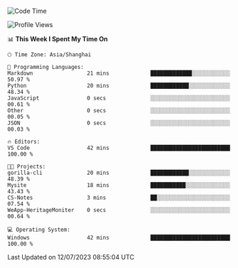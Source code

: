 <!--START_SECTION:waka-->
![Code Time](http://img.shields.io/badge/Code%20Time-1%2C037%20hrs%2017%20mins-blue)

![Profile Views](http://img.shields.io/badge/Profile%20Views-0-blue)

📊 **This Week I Spent My Time On** 

```text
🕑︎ Time Zone: Asia/Shanghai

💬 Programming Languages: 
Markdown                 21 mins             █████████████░░░░░░░░░░░░   50.97 % 
Python                   20 mins             ████████████░░░░░░░░░░░░░   48.34 % 
JavaScript               0 secs              ░░░░░░░░░░░░░░░░░░░░░░░░░   00.61 % 
Other                    0 secs              ░░░░░░░░░░░░░░░░░░░░░░░░░   00.05 % 
JSON                     0 secs              ░░░░░░░░░░░░░░░░░░░░░░░░░   00.03 % 

🔥 Editors: 
VS Code                  42 mins             █████████████████████████   100.00 % 

🐱‍💻 Projects: 
gorilla-cli              20 mins             ████████████░░░░░░░░░░░░░   48.39 % 
Mysite                   18 mins             ███████████░░░░░░░░░░░░░░   43.43 % 
CS-Notes                 3 mins              ██░░░░░░░░░░░░░░░░░░░░░░░   07.54 % 
WeApp-HeritageMoniter    0 secs              ░░░░░░░░░░░░░░░░░░░░░░░░░   00.64 % 

💻 Operating System: 
Windows                  42 mins             █████████████████████████   100.00 % 
```


 Last Updated on 12/07/2023 08:55:04 UTC
<!--END_SECTION:waka-->